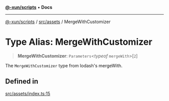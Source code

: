 [**@-xun/scripts**](../../../README.md) • **Docs**

***

[@-xun/scripts](../../../README.md) / [src/assets](../README.md) / MergeWithCustomizer

# Type Alias: MergeWithCustomizer

> **MergeWithCustomizer**: `Parameters`\<*typeof* `mergeWith`\>\[`2`\]

The `MergeWithCustomizer` type from lodash's mergeWith.

## Defined in

[src/assets/index.ts:15](https://github.com/Xunnamius/xscripts/blob/184c8e10da5407b40476129ff0f6e538d7df3af0/src/assets/index.ts#L15)
